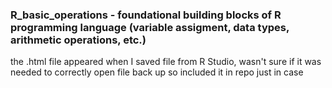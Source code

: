### R_basic_operations - foundational building blocks of R programming language (variable assigment, data types, arithmetic operations, etc.)

the .html file appeared when I saved file from R Studio, wasn't sure if it was needed to correctly open file back up so included it in repo just in case

